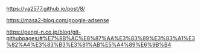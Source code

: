 https://va2577.github.io/post/8/

https://masa2-blog.com/google-adsense

https://pengi-n.co.jp/blog/git-githubpages/#%E7%8B%AC%E8%87%AA%E3%83%89%E3%83%A1%E3%82%A4%E3%83%B3%E3%81%AB%E5%A4%89%E6%9B%B4
